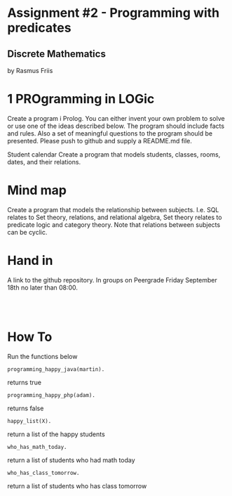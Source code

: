 # Assignment #2 - Programming with predicates
## Discrete Mathematics

by Rasmus Friis


# 1 PROgramming in LOGic
Create a program i Prolog.
You can either invent your own problem to solve or use one of the ideas
described below. The program should include facts and rules. Also a set of
meaningful questions to the program should be presented.
Please push to github and supply a README.md file.

Student calendar
Create a program that models students, classes, rooms, dates, and their relations.

# Mind map
Create a program that models the relationship between subjects. I.e. SQL relates to Set theory, relations, and relational algebra, Set theory relates to predicate logic and category theory.
Note that relations between subjects can be cyclic.

# Hand in
A link to the github repository. In groups on Peergrade Friday September
18th no later than 08:00.

<br>
<br>

# How To 

Run the functions below
```
programming_happy_java(martin). 
```
returns true
```
programming_happy_php(adam). 
```
returns false
```
happy_list(X). 
```
return a list of the happy students
```
who_has_math_today. 
```
return a list of students who had math today

```
who_has_class_tomorrow. 
```
return a list of students who has class tomorrow
